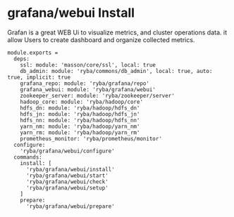 
# grafana/webui Install

Grafan is a great WEB Ui to visualize metrics, and cluster operations data. it allow Users
to create dashboard and organize collected metrics.

    module.exports =
      deps:
        ssl: module: 'masson/core/ssl', local: true
        db_admin: module: 'ryba/commons/db_admin', local: true, auto: true, implicit: true
        grafana_repo: module: 'ryba/grafana/repo'
        grafana_webui: module: 'ryba/grafana/webui'
        zookeeper_server: module: 'ryba/zookeeper/server'
        hadoop_core: module: 'ryba/hadoop/core'
        hdfs_dn: module: 'ryba/hadoop/hdfs_dn'
        hdfs_jn: module: 'ryba/hadoop/hdfs_jn'
        hdfs_nn: module: 'ryba/hadoop/hdfs_nn'
        yarn_nm: module: 'ryba/hadoop/yarn_nm'
        yarn_rm: module: 'ryba/hadoop/yarn_rm'
        prometheus_monitor: 'ryba/prometheus/monitor'
      configure:
        'ryba/grafana/webui/configure'
      commands:
        install: [
          'ryba/grafana/webui/install'
          'ryba/grafana/webui/start'
          'ryba/grafana/webui/check'
          'ryba/grafana/webui/setup'
        ]
        prepare:
          'ryba/grafana/webui/prepare'
